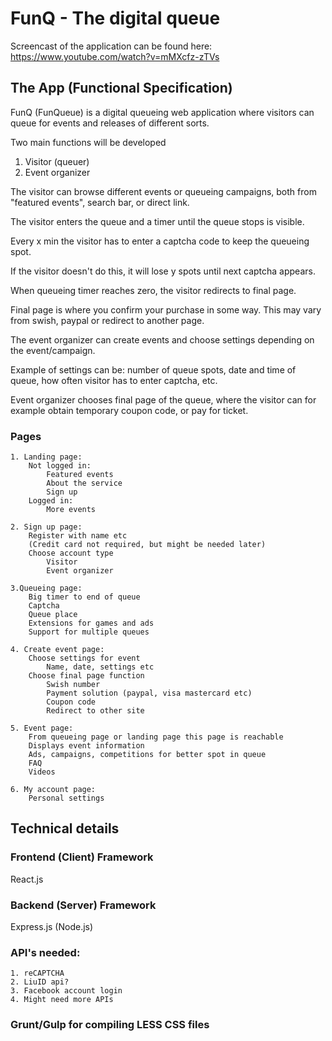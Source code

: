 # FunQ - The digital queue
Screencast of the application can be found here:  
https://www.youtube.com/watch?v=mMXcfz-zTVs

## The App (Functional Specification)
FunQ (FunQueue) is a digital queueing web application where visitors can queue for events and releases of different sorts.

Two main functions will be developed

1. Visitor (queuer)
2. Event organizer

The visitor can browse different events or queueing campaigns, both from "featured events", search bar, or direct link.

The visitor enters the queue and a timer until the queue stops is visible.

Every x min the visitor has to enter a captcha code to keep the queueing spot.

If the visitor doesn't do this, it will lose y spots until next captcha appears.

When queueing timer reaches zero, the visitor redirects to final page.

Final page is where you confirm your purchase in some way. This may vary from swish, paypal or redirect to another page.


The event organizer can create events and choose settings depending on the event/campaign.

Example of settings can be: number of queue spots, date and time of queue, how often visitor has to enter captcha, etc.

Event organizer chooses final page of the queue, where the visitor can for example obtain temporary coupon code, or pay for ticket.

### Pages
    1. Landing page:
        Not logged in:
            Featured events
            About the service
            Sign up
        Logged in:
            More events

    2. Sign up page:
        Register with name etc
        (Credit card not required, but might be needed later)
        Choose account type
            Visitor
            Event organizer

    3.Queueing page:
        Big timer to end of queue
        Captcha
        Queue place
        Extensions for games and ads
        Support for multiple queues

    4. Create event page:
        Choose settings for event
            Name, date, settings etc
        Choose final page function
            Swish number
            Payment solution (paypal, visa mastercard etc)
            Coupon code
            Redirect to other site

    5. Event page:
        From queueing page or landing page this page is reachable
        Displays event information
        Ads, campaigns, competitions for better spot in queue
        FAQ
        Videos

    6. My account page:
        Personal settings

## Technical details
### Frontend (Client) Framework
React.js

### Backend (Server) Framework
Express.js (Node.js)

### API's needed:
    1. reCAPTCHA
    2. LiuID api?
    3. Facebook account login
    4. Might need more APIs

### Grunt/Gulp for compiling LESS CSS files
